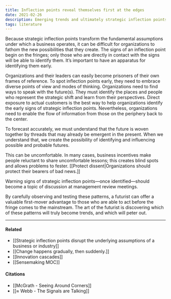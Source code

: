 ```yaml
---
title: Inflection points reveal themselves first at the edges
date: 2021-02-26
description: Emerging trends and ultimately strategic inflection points are usually first observed on the edges or fringes.
tags: literature
---
```


Because strategic inflection points transform the fundamental assumptions under which a business operates, it can be difficult for organizations to fathom the new possibilities that they create. The signs of an inflection point begin on the fringes; only those who are directly in contact with the signs will be able to identify them. It’s important to have an apparatus for identifying them early. 

Organizations and their leaders can easily become prisoners of their own frames of reference. To spot inflection points early, they need to embrace diverse points of view and modes of thinking. Organizations need to find ways to speak with the future(s). They must identify the places and people who represent the strategic shift and learn from their perspectives. Direct exposure to actual customers is the best way to help organizations identify the early signs of strategic inflection points. Nevertheless, organizations need to enable the flow of information from those on the periphery back to the center.

To forecast accurately, we must understand that the future is woven together by threads that may already be emergent in the present. When we understand that, we create the possibility of identifying and influencing possible and probable futures. 


This can be uncomfortable. In many cases, business incentives make people reluctant to share uncomfortable lessons; this creates blind spots and allows problems to fester. [[Protect dissent|Organizations should protect their bearers of bad news.]] 

Warning signs of strategic inflection points—once identified—should become a topic of discussion at management review meetings. 

By carefully observing and testing these patterns, a futurist can offer a valuable first-mover advantage to those who are able to act before the fringe comes to the mainstream. The art of the futurist is discovering which of these patterns will truly become trends, and which will peter out.

---
#### Related
- [[Strategic inflection points disrupt the underlying assumptions of a business or industry]]
- [[Change happens gradually, then suddenly.]]
- [[Innovation cascades]]
- [[Sensemaking MOC]]

#### Citations
- [[McGrath - Seeing Around Corners]]
- [[≈ Webb - The Signals are Talking]]